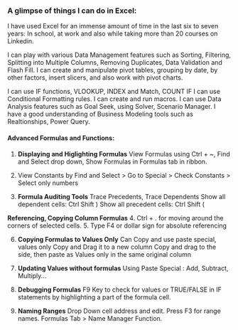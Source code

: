 ### A glimpse of things I can do in Excel:

I have used Excel for an immense amount of time in the last six to seven years: 
In school, at work and also while taking more than 20 courses on Linkedin. 

I can play with various Data Management features such as Sorting, Filtering, Splitting into Multiple Columns, Removing Duplicates, Data Validation and Flash Fill.
I can create and manipulate pivot tables, grouping by date, by other factors, insert slicers, and also work with pivot charts. 

I can use IF functions, VLOOKUP, INDEX and Match, COUNT IF
I can use Conditional Formatting rules. 
I can create and run macros.
I can use Data Analysis features such as Goal Seek, using Solver, Scenario Manager. 
I have a good understanding of Business Modeling tools such as Realtionships, Power Query.





#### Advanced Formulas and Functions: 
1. **Displaying and Higlighting Formulas**
View Formulas using Ctrl + ~, Find and Select drop down, Show Formulas in Formulas tab in ribbon. 
2. View Constants by Find and Select > Go to Special > Check Constants > Select only numbers

3. **Formula Auditing Tools**
Trace Precedents, Trace Dependents
Show all dependent cells: Ctrl Shift )
Show all precedent cells: Ctrl Shift (

**Referencing, Copying Column Formulas**
4. Ctrl + . for moving around the corners of selected cells.
5. Type F4 or dollar sign for absolute referencing

6. **Copying Formulas to Values Only**
Can Copy and use paste special, values only
Copy and Drag it to a new column
Copy and drag to the side, then paste as Values only in the same original column

7. **Updating Values without formulas**
Using Paste Special : Add, Subtract, Multiply...

8. **Debugging Formulas**
F9 Key to check for values or TRUE/FALSE in IF statements by highlighting a part of the formula cell. 

9. **Naming Ranges**
Drop Down cell address and edit. 
Press F3 for range names. 
Formulas Tab > Name Manager Function.


